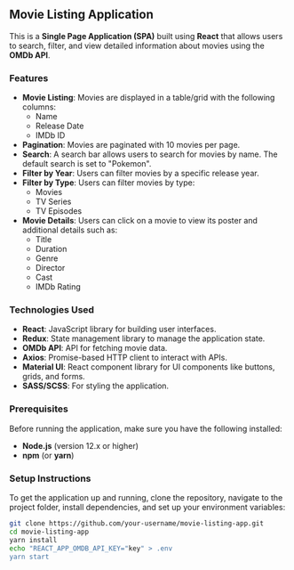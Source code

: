 ## Movie Listing Application

This is a **Single Page Application (SPA)** built using **React** that allows users to search, filter, and view detailed information about movies using the **OMDb API**.

### Features

- **Movie Listing**: Movies are displayed in a table/grid with the following columns:
  - Name
  - Release Date
  - IMDb ID
- **Pagination**: Movies are paginated with 10 movies per page.
- **Search**: A search bar allows users to search for movies by name. The default search is set to "Pokemon".
- **Filter by Year**: Users can filter movies by a specific release year.
- **Filter by Type**: Users can filter movies by type:
  - Movies
  - TV Series
  - TV Episodes
- **Movie Details**: Users can click on a movie to view its poster and additional details such as:
  - Title
  - Duration
  - Genre
  - Director
  - Cast
  - IMDb Rating

### Technologies Used

- **React**: JavaScript library for building user interfaces.
- **Redux**: State management library to manage the application state.
- **OMDb API**: API for fetching movie data.
- **Axios**: Promise-based HTTP client to interact with APIs.
- **Material UI**: React component library for UI components like buttons, grids, and forms.
- **SASS/SCSS**: For styling the application.

### Prerequisites

Before running the application, make sure you have the following installed:

- **Node.js** (version 12.x or higher)
- **npm** (or **yarn**)

### Setup Instructions

To get the application up and running, clone the repository, navigate to the project folder, install dependencies, and set up your environment variables:

```bash
git clone https://github.com/your-username/movie-listing-app.git
cd movie-listing-app
yarn install
echo "REACT_APP_OMDB_API_KEY="key" > .env
yarn start
